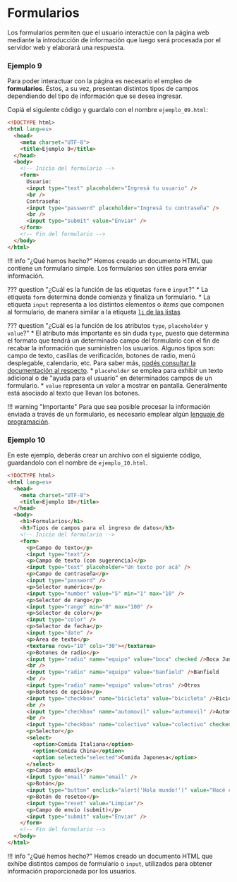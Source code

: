 # Formularios
Los formularios permiten que el usuario interactúe con la página web mediante la introducción de información que luego será procesada por el servidor web y elaborará una respuesta.  

### Ejemplo 9

Para poder interactuar con la página es necesario el empleo de **formularios**. Éstos, a su vez, presentan distintos tipos de campos dependiendo del tipo de información que se desea ingresar. 

Copiá el siguiente código y guardalo con el nombre `ejemplo_09.html`:

```html linenums="1" hl_lines="9 10 11 12 13 14 15 16 17"
<!DOCTYPE html>
<html lang=es>
  <head>
    <meta charset="UTF-8">
    <title>Ejemplo 9</title>
  </head>
  <body>
    <!-- Inicio del formulario -->
    <form>
      Usuario:
      <input type="text" placeholder="Ingresá tu usuario" />
      <br />
      Contraseña: 
      <input type="password" placeholder="Ingresá tu contraseña" />
      <br />
      <input type="submit" value="Enviar" />
    </form>
    <!-- Fin del formulario -->
  </body>
</html>
```

!!! info "¿Qué hemos hecho?"
    Hemos creado un documento HTML que contiene un formulario simple. Los formularios son útiles para enviar información. 

??? question "¿Cuál es la función de las etiquetas `form` e `input`?"
    * La etiqueta `form` determina donde comienza y finaliza un formulario. 
    * La etiqueta `input` representa a los distintos elementos o _ítems_ que componen al formulario, de manera similar a la etiqueta [`li` de las listas](ListasTablas.md#ejemplo-5)

??? question "¿Cuál es la función de los atributos `type`, `placeholder` y `value`?"
    * El atributo más importante es sin duda `type`, puesto que determina el formato que tendrá un determinado campo del formulario con el fin de recabar la información que suministren los usuarios. Algunos tipos son: campo de texto, casillas de verificación, botones de radio, menú desplegable, calendario, etc. Para saber más, [podés consultar la documentación al respecto](https://developer.mozilla.org/es/docs/Web/HTML/Elemento/input).
    * `placeholder` se emplea para exhibir un texto adicional o de "ayuda para el usuario" en determinados campos de un formulario. 
    * `value` representa un valor a mostrar en pantalla. Generalmente está asociado al texto que llevan los botones. 


!!! warning "Importante"
    Para que sea posible procesar la información enviada a través de un formulario, es necesario emplear algún [lenguaje de programación](https://es.wikipedia.org/wiki/Lenguaje_de_programaci%C3%B3n). 


### Ejemplo 10

En este ejemplo, deberás crear un archivo con el siguiente código, guardandolo con el nombre de `ejemplo_10.html`. 

```html linenums="1"
<!DOCTYPE html>
<html lang=es>
  <head>
    <meta charset="UTF-8">
    <title>Ejemplo 10</title>
  </head>
  <body>
    <h1>Formularios</h1>
    <h3>Tipos de campos para el ingreso de datos</h3>
    <!-- Inicio del formulario -->
    <form>
      <p>Campo de texto</p>
      <input type="text"/>
      <p>Campo de texto (con sugerencia)</p>
      <input type="text" placeholder="Un texto por acá" />
      <p>Campo de contraseña</p>
      <input type="password" />
      <p>Selector numérico</p>
      <input type="number" value="5" min="1" max="10" />
      <p>Selector de rango</p>
      <input type="range" min="0" max="100" />
      <p>Selector de color</p>
      <input type="color" />
      <p>Selector de fecha</p>
      <input type="date" />
      <p>Área de texto</p>
      <textarea rows="10" cols="30"></textarea>
      <p>Botones de radio</p>
      <input type="radio" name="equipo" value="boca" checked />Boca Juniors
      <br />
      <input type="radio" name="equipo" value="banfield" />Banfield
      <br />
      <input type="radio" name="equipo" value="otros" />Otros
      <p>Botones de opción</p>
      <input type="checkbox" name="bicicleta" value="bicicleta" />Bicicleta
      <br />
      <input type="checkbox" name="automovil" value="automovil" />Automóvil
      <br />
      <input type="checkbox" name="colectivo" value="colectivo" checked />Colectivo
      <p>Selector</p>
      <select>
        <option>Comida Italiana</option>
        <option>Comida China</option>
        <option selected="selected">Comida Japonesa</option>
      </select>
      <p>Campo de email</p>
      <input type="email" name="email" />
      <p>Botón</p>
      <input type="button" onclick="alert('Hola mundo!')" value="Hacé clic" />
      <p>Botón de reseteo</p>
      <input type="reset" value="Limpiar"/>
      <p>Campo de envío (submit)</p>
      <input type="submit" value="Enviar" />
    </form>
    <!-- Fin del formulario -->
  </body>
</html>
```

!!! info "¿Qué hemos hecho?"
    Hemos creado un documento HTML que exhibe distintos campos de formulario o `input`, utilizados para obtener información proporcionada por los usuarios. 